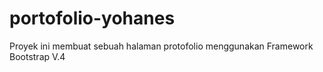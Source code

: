# portofolio-yohanes
 Proyek ini membuat sebuah halaman protofolio menggunakan Framework Bootstrap V.4
